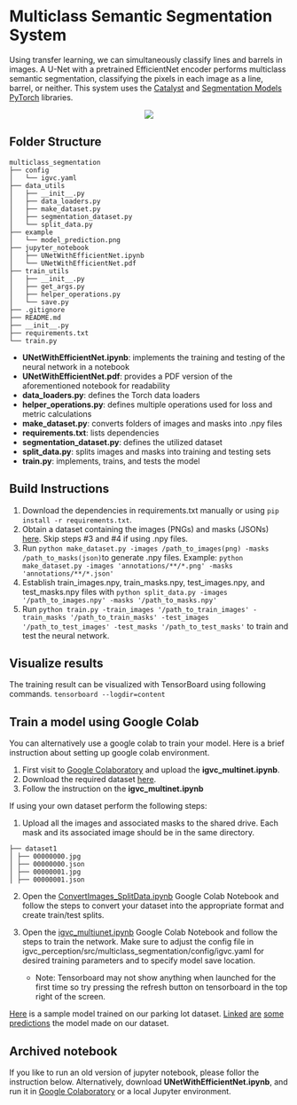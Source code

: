 # Multiclass Semantic Segmentation System

Using transfer learning, we can simultaneously classify lines and barrels in images. A U-Net with a pretrained EfficientNet encoder performs multiclass semantic segmentation, classifying the pixels in each image as a line, barrel, or neither. This system uses the [Catalyst](https://github.com/catalyst-team/catalyst) and [Segmentation Models PyTorch](https://github.com/qubvel/segmentation_models.pytorch) libraries. 

<p align="center">
  <img src="https://github.com/suhacker1/igvc-software/blob/multiclass_segmentation/igvc_perception/src/multiclass_segmentation/model_prediction.png">
</p>

## Folder Structure 
```
multiclass_segmentation
├── config
│   └── igvc.yaml
├── data_utils
│   ├── __init__.py
│   ├── data_loaders.py
│   ├── make_dataset.py
│   ├── segmentation_dataset.py
│   └── split_data.py
├── example
│   └── model_prediction.png
├── jupyter_notebook
│   ├── UNetWithEfficientNet.ipynb
│   └── UNetWithEfficientNet.pdf
├── train_utils
│   ├── __init__.py
│   ├── get_args.py
│   ├── helper_operations.py
│   └── save.py
├── .gitignore
├── README.md
├── __init__.py
├── requirements.txt
└── train.py
```
+ **UNetWithEfficientNet.ipynb**: implements the training and testing of the neural network in a notebook
+ **UNetWithEfficientNet.pdf**: provides a PDF version of the aforementioned notebook for readability
+ **data_loaders.py**: defines the Torch data loaders
+ **helper_operations.py**: defines multiple operations used for loss and metric calculations
+ **make_dataset.py**: converts folders of images and masks into .npy files
+ **requirements.txt**: lists dependencies
+ **segmentation_dataset.py**: defines the utilized dataset
+ **split_data.py**: splits images and masks into training and testing sets
+ **train.py**: implements, trains, and tests the model

## Build Instructions 

1. Download the dependencies in requirements.txt manually or using `pip install -r requirements.txt`. 
2. Obtain a dataset containing the images (PNGs) and masks (JSONs) [here](https://cloud.robojackets.org/apps/files/?dir=/RoboNav/Software/dataset/robonav_dataset&fileid=351245). Skip steps #3 and #4 if using .npy files.
3. Run `python make_dataset.py -images /path_to_images(png) -masks /path_to_masks(json)`to generate .npy files. Example: `python make_dataset.py -images 'annotations/**/*.png' -masks 'annotations/**/*.json'`
4. Establish train_images.npy, train_masks.npy, test_images.npy, and test_masks.npy files with `python split_data.py -images '/path_to_images.npy' -masks '/path_to_masks.npy'` 
5. Run `python train.py -train_images '/path_to_train_images' -train_masks '/path_to_train_masks' -test_images '/path_to_test_images' -test_masks '/path_to_test_masks'` to train and test the neural network.

## Visualize results
The training result can be visualized with TensorBoard using following commands.
`tensorboard --logdir=content`

## Train a model using Google Colab
You can alternatively use a google colab to train your model. Here is a brief instruction about setting up google colab environment.
1. First visit to [Google Colaboratory](https://colab.research.google.com/notebooks/intro.ipynb#recent=true) and upload the **igvc_multinet.ipynb**.
2. Download the required dataset [here](https://cloud.robojackets.org/apps/files/?dir=/RoboNav/Software/dataset/robonav_dataset&fileid=351245). 
3. Follow the instruction on the **igvc_multinet.ipynb**

If using your own dataset perform the following steps:

1.  Upload all the images and associated masks to the shared drive. Each mask and its associated image should be in the same directory.
```
├── dataset1
│ ├── 00000000.jpg
│ ├── 00000000.json
│ ├── 00000001.jpg
│ ├── 00000001.json
```

2.  Open the [ConvertImages_SplitData.ipynb](https://colab.research.google.com/drive/15T2XQjBKMh92A3XlsfR-kRX-PFVN9rl4?usp=sharing) Google Colab Notebook and follow the steps to convert your dataset into the appropriate format and create train/test splits.
    
3.  Open the [igvc_multiunet.ipynb](https://colab.research.google.com/drive/1bb9TRCNWBgV8-EiqzhjlSQM_yny9DXzt?usp=sharing) Google Colab Notebook and follow the steps to train the network. Make sure to adjust the config file in igvc_perception/src/multiclass_segmentation/config/igvc.yaml for desired training parameters and to specify model save location.
    - Note: Tensorboard may not show anything when launched for the first time so try pressing the refresh button on tensorboard in the top right of the screen.

[Here](https://drive.google.com/file/d/12fkDeWA-QX9LAIS0Aw1wIQsI2FjU26Mr/view?usp=sharing) is a sample model trained on our parking lot dataset. [Linked](https://drive.google.com/file/d/15XqLQEYo7DCPBZ1mF104pXZANsoAQcgQ/view?usp=sharing) [are](https://drive.google.com/file/d/14xmVaKbz2UD9BjD6nQ9DMfI6T7q5s_KJ/view?usp=sharing) [some](https://drive.google.com/file/d/15aQULrV2B4nwYMDFlt4o2d-9xfMlA4IY/view?usp=sharing) [predictions](https://drive.google.com/file/d/15Ii0uRV3lUBy3VlVV2cZUiEeAXNnPMx6/view?usp=sharing) the model made on our dataset.

## Archived notebook
If you like to run an old version of jupyter notebook, please follor the instruction below.
Alternatively, download **UNetWithEfficientNet.ipynb**, and run it in [Google Colaboratory](https://colab.research.google.com/notebooks/intro.ipynb#recent=true) or a local Jupyter environment. 
